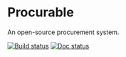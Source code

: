 Procurable
============
An open-source procurement system.

[![Build status](https://ci.appveyor.com/api/projects/status/97qia9cr1sg07oqo?svg=true)](https://ci.appveyor.com/project/CoryMcDonald/procurable)
[![Doc status](https://readthedocs.org/projects/docs/badge/)](http://procurable.readthedocs.org/en/latest/?badge=latest)
